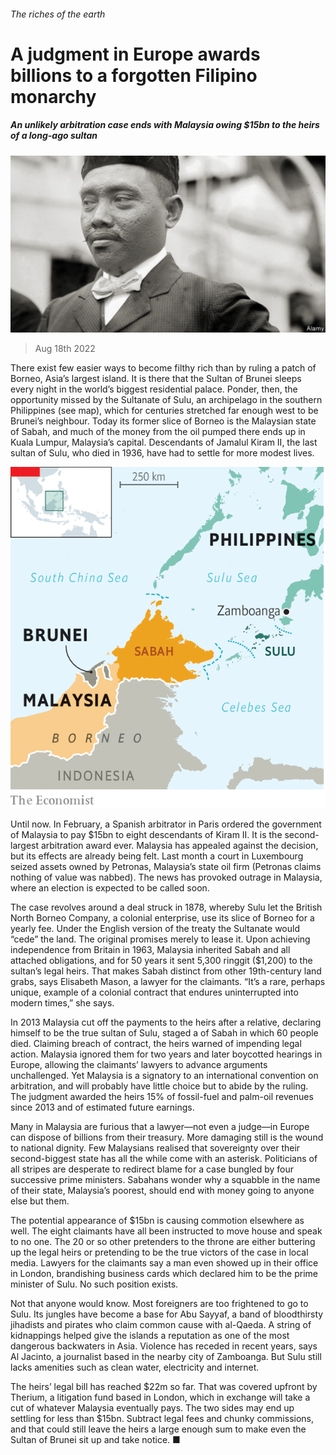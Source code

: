 ###### The riches of the earth

# A judgment in Europe awards billions to a forgotten Filipino monarchy 

##### An unlikely arbitration case ends with Malaysia owing $15bn to the heirs of a long-ago sultan 

![image](images/20220820_ASP007.jpg) 

> Aug 18th 2022 

There exist few easier ways to become filthy rich than by ruling a patch of Borneo, Asia’s largest island. It is there that the Sultan of Brunei sleeps every night in the world’s biggest residential palace. Ponder, then, the opportunity missed by the Sultanate of Sulu, an archipelago in the southern Philippines (see map), which for centuries stretched far enough west to be Brunei’s neighbour. Today its former slice of Borneo is the Malaysian state of Sabah, and much of the money from the oil pumped there ends up in Kuala Lumpur, Malaysia’s capital. Descendants of Jamalul Kiram II, the last sultan of Sulu, who died in 1936, have had to settle for more modest lives. 

![image](images/20220820_ASM112.png) 


Until now. In February, a Spanish arbitrator in Paris ordered the government of Malaysia to pay $15bn to eight descendants of Kiram II. It is the second-largest arbitration award ever. Malaysia has appealed against the decision, but its effects are already being felt. Last month a court in Luxembourg seized assets owned by Petronas, Malaysia’s state oil firm (Petronas claims nothing of value was nabbed). The news has provoked outrage in Malaysia, where an election is expected to be called soon. 

The case revolves around a deal struck in 1878, whereby Sulu let the British North Borneo Company, a colonial enterprise, use its slice of Borneo for a yearly fee. Under the English version of the treaty the Sultanate would “cede” the land. The original promises merely to lease it. Upon achieving independence from Britain in 1963, Malaysia inherited Sabah and all attached obligations, and for 50 years it sent 5,300 ringgit ($1,200) to the sultan’s legal heirs. That makes Sabah distinct from other 19th-century land grabs, says Elisabeth Mason, a lawyer for the claimants. “It’s a rare, perhaps unique, example of a colonial contract that endures uninterrupted into modern times,” she says. 

In 2013 Malaysia cut off the payments to the heirs after a relative, declaring himself to be the true sultan of Sulu, staged a  of Sabah in which 60 people died. Claiming breach of contract, the heirs warned of impending legal action. Malaysia ignored them for two years and later boycotted hearings in Europe, allowing the claimants’ lawyers to advance arguments unchallenged. Yet Malaysia is a signatory to an international convention on arbitration, and will probably have little choice but to abide by the ruling. The judgment awarded the heirs 15% of fossil-fuel and palm-oil revenues since 2013 and of estimated future earnings. 

Many in Malaysia are furious that a lawyer—not even a judge—in Europe can dispose of billions from their treasury. More damaging still is the wound to national dignity. Few Malaysians realised that sovereignty over their second-biggest state has all the while come with an asterisk. Politicians of all stripes are desperate to redirect blame for a case bungled by four successive prime ministers. Sabahans wonder why a squabble in the name of their state, Malaysia’s poorest, should end with money going to anyone else but them. 

The potential appearance of $15bn is causing commotion elsewhere as well. The eight claimants have all been instructed to move house and speak to no one. The 20 or so other pretenders to the throne are either buttering up the legal heirs or pretending to be the true victors of the case in local media. Lawyers for the claimants say a man even showed up in their office in London, brandishing business cards which declared him to be the prime minister of Sulu. No such position exists. 

Not that anyone would know. Most foreigners are too frightened to go to Sulu. Its jungles have become a base for Abu Sayyaf, a band of bloodthirsty jihadists and pirates who claim common cause with al-Qaeda. A string of kidnappings helped give the islands a reputation as one of the most dangerous backwaters in Asia. Violence has receded in recent years, says Al Jacinto, a journalist based in the nearby city of Zamboanga. But Sulu still lacks amenities such as clean water, electricity and internet. 

The heirs’ legal bill has reached $22m so far. That was covered upfront by Therium, a litigation fund based in London, which in exchange will take a cut of whatever Malaysia eventually pays. The two sides may end up settling for less than $15bn. Subtract legal fees and chunky commissions, and that could still leave the heirs a large enough sum to make even the Sultan of Brunei sit up and take notice. ■

